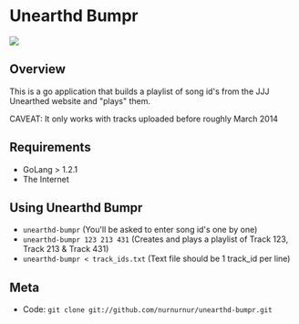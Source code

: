 Unearthd Bumpr
====================================

![](http://puu.sh/8DNw6.jpg)

Overview
--------

This is a go application that builds a playlist of song id's from the JJJ Unearthed website and
"plays" them.

CAVEAT: It only works with tracks uploaded before roughly March 2014

Requirements
------------

* GoLang > 1.2.1
* The Internet

Using Unearthd Bumpr
------------------

* `unearthd-bumpr` (You'll be asked to enter song id's one by one)
* `unearthd-bumpr 123 213 431` (Creates and plays a playlist of Track 123, Track 213 & Track 431)
* `unearthd-bumpr < track_ids.txt` (Text file should be 1 track_id per line)

Meta
----

* Code: `git clone git://github.com/nurnurnur/unearthd-bumpr.git`
